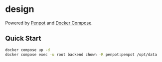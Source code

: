# design

Powered by [Penpot](https://penpot.app/) and [Docker Compose](https://docs.docker.com/compose/).

## Quick Start

```sh
docker compose up -d
docker compose exec -u root backend chown -R penpot:penpot /opt/data
```
